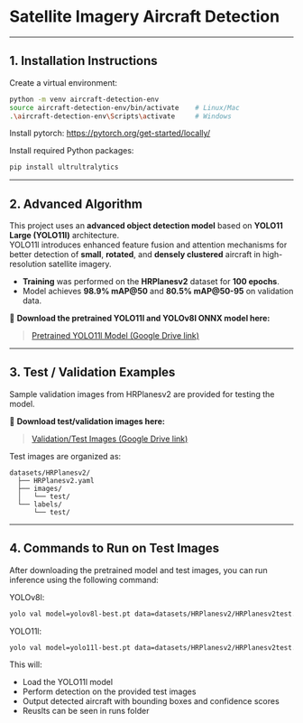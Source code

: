 # Satellite Imagery Aircraft Detection

---

## 1. Installation Instructions

Create a virtual environment:

```bash
python -m venv aircraft-detection-env
source aircraft-detection-env/bin/activate    # Linux/Mac
.\aircraft-detection-env\Scripts\activate     # Windows
```

Install pytorch:
https://pytorch.org/get-started/locally/

Install required Python packages:

```bash
pip install ultrultralytics
```

---

## 2. Advanced Algorithm

This project uses an **advanced object detection model** based on **YOLO11 Large (YOLO11l)** architecture.  
YOLO11l introduces enhanced feature fusion and attention mechanisms for better detection of **small**, **rotated**, and **densely clustered** aircraft in high-resolution satellite imagery.

- **Training** was performed on the **HRPlanesv2** dataset for **100 epochs**.
- Model achieves **98.9% mAP@50** and **80.5% mAP@50-95** on validation data.

🔗 **Download the pretrained YOLO11l and YOLOv8l ONNX model here:**

> [Pretrained YOLO11l Model (Google Drive link)](INSERT-YOUR-MODEL-LINK-HERE)

---

## 3. Test / Validation Examples

Sample validation images from HRPlanesv2 are provided for testing the model.

🔗 **Download test/validation images here:**

> [Validation/Test Images (Google Drive link)](INSERT-YOUR-TEST-IMAGES-LINK-HERE)

Test images are organized as:

```
datasets/HRPlanesv2/
  ├── HRPlanesv2.yaml
  ├── images/
  │   └── test/
  └── labels/
      └── test/
```

---

## 4. Commands to Run on Test Images

After downloading the pretrained model and test images, you can run inference using the following command:

YOLOv8l:

```bash
yolo val model=yolov8l-best.pt data=datasets/HRPlanesv2/HRPlanesv2test.yaml
```

YOLO11l:

```bash
yolo val model=yolo11l-best.pt data=datasets/HRPlanesv2/HRPlanesv2test.yaml
```

This will:

- Load the YOLO11l model
- Perform detection on the provided test images
- Output detected aircraft with bounding boxes and confidence scores
- Reuslts can be seen in runs folder
